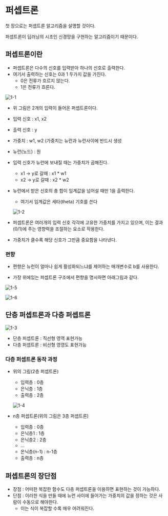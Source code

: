 # 퍼셉트론

첫 장으로는 퍼셉트론 알고리즘을 설명할 것이다.

퍼셉트론이 딥러닝의 시초인 신경망을 구현하는 알고리즘이기 때문이다.

## 퍼셉트론이란
- 퍼셉트론은 다수의 신호를 입력받아 하나의 신호로 출력한다.
- 여기서 출력하는 신호는 0과 1 두가지 값을 가진다.
  - 0은 전류가 흐르지 않는다.
  - 1은 전류가 흐른다.

![1-1](https://user-images.githubusercontent.com/63298243/90493676-9d091080-e17d-11ea-8a9c-f3f7351e120c.png)

- 위 그림은 2개의 입력이 들어온 퍼셉트론이다.

- 입력 신호 : x1, x2
- 출력 신호 : y
- 가중치 : w1, w2      (가중치는 뉴런과 뉴런사이에 반드시 생성
- 뉴런(노드) : 원

- 입력 신호가 뉴런에 보내질 때는 가중치가 곱해진다.
  - x1 -> y로 갈때 : x1 * w1
  - x2 -> y로 갈때 : x2 * w2

- 뉴런에서 받은 신호의 총 합이 임계값을 넘어설 때만 1을 출력한다.
  - 여기서 임계값은 세타(theta) 기호를 쓴다

  ![1-2](https://user-images.githubusercontent.com/63298243/90493681-9f6b6a80-e17d-11ea-9f6c-f1b68e75137e.png)

- 퍼셉트론은 여러개의 입력 신호 각각에 고유한 가중치를 가지고 있으며, 이는 결과(0/1)에 주는 영향력을 조절하는 요소로 작용한다.
- 가중치가 클수록 해당 신호가 그만큼 중요함을 나타낸다.


### 편향
- 편향은 뉴런이 얼마나 쉽게 활성화되느냐를 제어하는 매개변수로 b를 사용한다.

- 가장 위에있는 퍼셉트론 구조에서 편향을 명시하면 아래그림과 같다.

![1-5](https://user-images.githubusercontent.com/63298243/90614786-1835f980-e246-11ea-8d27-3e677818c6ee.jpeg)

![1-6](https://user-images.githubusercontent.com/63298243/90614945-53d0c380-e246-11ea-8d50-987de602c42b.png)


## 단층 퍼셉트론과 다층 퍼셉트론

![1-3](https://user-images.githubusercontent.com/63298243/90504078-77830380-e18b-11ea-95b1-30377c70b375.jpg)

- 단층 퍼셉트론 : 직선형 영역 표현가능
- 다층 퍼셉트론 : 비선형 영영도 표현가능

### 다층 퍼셉트론 동작 과정
- 위의 그림(2층 퍼셉트론)
  - 입력층 : 0층
  - 은닉층 : 1층
  - 출력층 : 2층

  ![1-4](https://user-images.githubusercontent.com/63298243/90504742-7ef6dc80-e18c-11ea-95ad-5b17df6e42cb.jpeg)

- n층 퍼셉트론(위의 그림은 3층 퍼셉트론)
  - 입력층 : 0층
  - 은닉층1 : 1층
  - 은닉층2 : 2층
  - ...
  - 은닉층(n-1) : n-1층
  - 출력층 : n층

## 퍼셉트론의 장단점
- 장점 : 어떠한 복잡한 함수도 다층 퍼셉트론을 이용하면 표현하는 것이 가능하다.
- 단점 : 이러한 식을 만들 때에 뉴런 사이에 들어가는 가중치의 값을 정하는 것은 사람이 수동으로 해야한다.
  - 이는 식이 복잡할 수록 매우 어려워진다.
